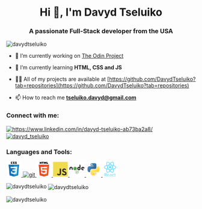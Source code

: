 <h1 align="center">Hi 👋, I'm Davyd Tseluiko</h1>
<h3 align="center">A passionate Full-Stack developer from the USA</h3>

<p align="left"> <img src="https://komarev.com/ghpvc/?username=davydtseluiko&label=Profile%20views&color=0e75b6&style=flat" alt="davydtseluiko" /> </p>

- 🔭 I’m currently working on [The Odin Project](https://github.com/TheOdinProject/theodinproject)

- 🌱 I’m currently learning **HTML, CSS and JS**

- 👨‍💻 All of my projects are available at [https://github.com/DavydTseluiko?tab=repositories](https://github.com/DavydTseluiko?tab=repositories)

- 📫 How to reach me **tseluiko.davyd@gmail.com**

<h3 align="left">Connect with me:</h3>
<p align="left">
<a href="https://linkedin.com/in/https://www.linkedin.com/in/davyd-tseluiko-ab73ba2a8/" target="blank"><img align="center" src="https://raw.githubusercontent.com/rahuldkjain/github-profile-readme-generator/master/src/images/icons/Social/linked-in-alt.svg" alt="https://www.linkedin.com/in/davyd-tseluiko-ab73ba2a8/" height="30" width="40" /></a>
<a href="https://instagram.com/davyd_tseluiko" target="blank"><img align="center" src="https://raw.githubusercontent.com/rahuldkjain/github-profile-readme-generator/master/src/images/icons/Social/instagram.svg" alt="davyd_tseluiko" height="30" width="40" /></a>
</p>

<h3 align="left">Languages and Tools:</h3>
<p align="left"> <a href="https://www.w3schools.com/css/" target="_blank" rel="noreferrer"> <img src="https://raw.githubusercontent.com/devicons/devicon/master/icons/css3/css3-original-wordmark.svg" alt="css3" width="40" height="40"/> </a> <a href="https://git-scm.com/" target="_blank" rel="noreferrer"> <img src="https://www.vectorlogo.zone/logos/git-scm/git-scm-icon.svg" alt="git" width="40" height="40"/> </a> <a href="https://www.w3.org/html/" target="_blank" rel="noreferrer"> <img src="https://raw.githubusercontent.com/devicons/devicon/master/icons/html5/html5-original-wordmark.svg" alt="html5" width="40" height="40"/> </a> <a href="https://developer.mozilla.org/en-US/docs/Web/JavaScript" target="_blank" rel="noreferrer"> <img src="https://raw.githubusercontent.com/devicons/devicon/master/icons/javascript/javascript-original.svg" alt="javascript" width="40" height="40"/> </a> <a href="https://nodejs.org" target="_blank" rel="noreferrer"> <img src="https://raw.githubusercontent.com/devicons/devicon/master/icons/nodejs/nodejs-original-wordmark.svg" alt="nodejs" width="40" height="40"/> </a> <a href="https://www.python.org" target="_blank" rel="noreferrer"> <img src="https://raw.githubusercontent.com/devicons/devicon/master/icons/python/python-original.svg" alt="python" width="40" height="40"/> </a> <a href="https://reactjs.org/" target="_blank" rel="noreferrer"> <img src="https://raw.githubusercontent.com/devicons/devicon/master/icons/react/react-original-wordmark.svg" alt="react" width="40" height="40"/> </a> </p>

<p><img align="left" src="https://github-readme-stats.vercel.app/api/top-langs?username=davydtseluiko&show_icons=true&locale=en&layout=compact" alt="davydtseluiko" /></p>

<p>&nbsp;<img align="center" src="https://github-readme-stats.vercel.app/api?username=davydtseluiko&show_icons=true&locale=en" alt="davydtseluiko" /></p>

<p><img align="center" src="https://github-readme-streak-stats.herokuapp.com/?user=davydtseluiko&theme=default" alt="davydtseluiko" /></p>
